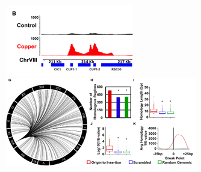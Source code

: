 



![alt text](https://github.com/Black-Lab-UCDenver/MTDNARereplication/blob/master/images/Figure7B.png?raw=true)
![alt text](https://github.com/Black-Lab-UCDenver/MTDNARereplication/blob/master/images/Fiugre7G-K.png?raw=true)
